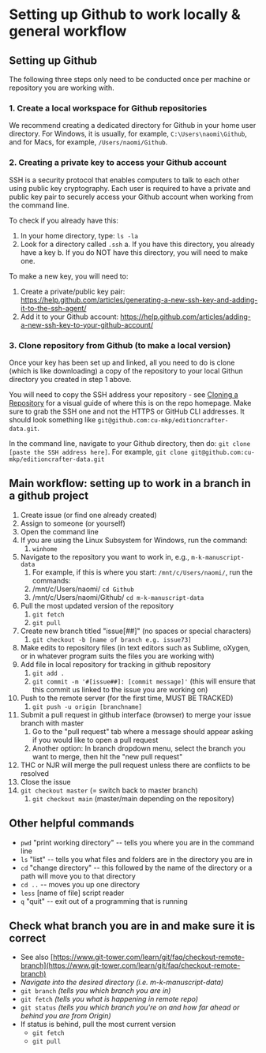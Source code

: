 # Setting up Github to work locally & general workflow

## Setting up Github
The following three steps only need to be conducted once per machine or repository you are working with.
### 1. Create a local workspace for Github repositories
We recommend creating a dedicated directory for Github in your home user directory. For Windows, it is usually, for example, `C:\Users\naomi\Github`, and for Macs, for example, `/Users/naomi/Github`.

### 2. Creating a private key to access your Github account
SSH is a security protocol that enables computers to talk to each other using public key cryptography. Each user is required to have a private and public key pair to securely access your Github account when working from the command line. 

To check if you already have this:
1. In your home directory, type: `ls -la`
2. Look for a directory called `.ssh`
     a. If you have this directory, you already have a key
     b. If you do NOT have this directory, you will need to make one.


To make a new key, you will need to:
1. Create a private/public key pair: https://help.github.com/articles/generating-a-new-ssh-key-and-adding-it-to-the-ssh-agent/
2. Add it to your Github account: https://help.github.com/articles/adding-a-new-ssh-key-to-your-github-account/

### 3. Clone repository from Github (to make a local version)

Once your key has been set up and linked, all you need to do is clone (which is like downloading) a copy of the repository to your local Githun directory you created in step 1 above. 

You will need to copy the SSH address your repository - see [Cloning a Repository](https://docs.github.com/en/repositories/creating-and-managing-repositories/cloning-a-repository) for a visual guide of where this is on the repo homepage. Make sure to grab the SSH one and not the HTTPS or GitHub CLI addresses. It should look something like `git@github.com:cu-mkp/editioncrafter-data.git`.

In the command line, navigate to your Github directory, then do: `git clone [paste the SSH address here]`.
For example, `git clone git@github.com:cu-mkp/editioncrafter-data.git`

## Main workflow: setting up to work in a branch in a github project

1. Create issue (or find one already created)
2. Assign to someone (or yourself)
3. Open the command line
4. If you are using the Linux Subsystem for Windows, run the command:
     1. `winhome`
5. Navigate to the repository you want to work in, e.g., `m-k-manuscript-data`
     1. For example, if this is where you start: `/mnt/c/Users/naomi/`, run the commands:
     2. /mnt/c/Users/naomi/ `cd Github`
     3. /mnt/c/Users/naomi/Github/ `cd m-k-manuscript-data`
6. Pull the most updated version of the repository
     1. `git fetch`
     2. `git pull`
7. Create new branch titled &quot;issue[##]&quot; (no spaces or special characters)
     1. `git checkout -b [name of branch e.g. issue73]`
8. Make edits to repository files (in text editors such as Sublime, oXygen, or in whatever program suits the files you are working with)
9. Add file in local repository for tracking in github repository
     1. `git add .`
     2. `git commit -m '#[issue##]: [commit message]'` (this will ensure that this commit us linked to the issue you are working on)
10. Push to the remote server (for the first time, MUST BE TRACKED)
     1. `git push -u origin [branchname]`
11. Submit a pull request in github interface (browser) to merge your issue branch with master
     1. Go to the &quot;pull request&quot; tab where a message should appear asking if you would like to open a pull request
     2. Another option: In branch dropdown menu, select the branch you want to merge, then hit the &quot;new pull request&quot;
12. THC or NJR will merge the pull request unless there are conflicts to be resolved
13. Close the issue
14. `git checkout master` (= switch back to master branch)
     1. `git checkout main` (master/main depending on the repository)

## Other helpful commands

- `pwd` &quot;print working directory&quot; -- tells you where you are in the command line
- `ls` &quot;list&quot; -- tells you what files and folders are in the directory you are in
- `cd` &quot;change directory&quot; -- this followed by the name of the directory or a path will move you to that directory
- `cd ..` -- moves you up one directory
- `less` [name of file] script reader
- `q` &quot;quit&quot; -- exit out of a programming that is running

## Check what branch you are in and make sure it is correct

- See also [https://www.git-tower.com/learn/git/faq/checkout-remote-branch](https://www.git-tower.com/learn/git/faq/checkout-remote-branch)
- _Navigate into the desired directory (i.e. m-k-manuscript-data)_
- `git branch` _(tells you which branch you are in)_
- `git fetch` _(tells you what is happening in remote repo)_
- `git status` _(tells you which branch you&#39;re on and how far ahead or behind you are from Origin)_
- If status is behind, pull the most current version
     - `git fetch`
     - `git pull`
